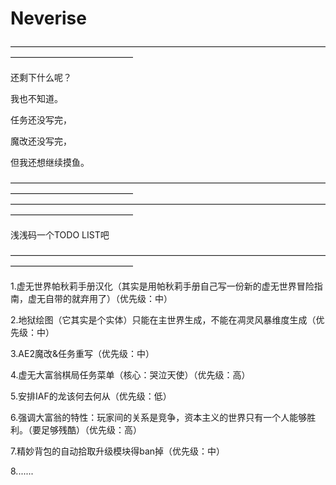 # Neverise

——————————————————————————————————————————————————

还剩下什么呢？

我也不知道。

任务还没写完，

魔改还没写完，

但我还想继续摸鱼。

——————————————————————————————————————————————————
——————————————————————————————————————————————————

浅浅码一个TODO LIST吧

——————————————————————————————————————————————————

1.虚无世界帕秋莉手册汉化（其实是用帕秋莉手册自己写一份新的虚无世界冒险指南，虚无自带的就弃用了）（优先级：中）

2.地狱绘图（它其实是个实体）只能在主世界生成，不能在凋灵风暴维度生成（优先级：中）

3.AE2魔改&任务重写（优先级：中）

4.虚无大富翁棋局任务菜单（核心：哭泣天使）（优先级：高）

5.安排IAF的龙该何去何从（优先级：低）

6.强调大富翁的特性：玩家间的关系是竞争，资本主义的世界只有一个人能够胜利。（要足够残酷）（优先级：高）

7.精妙背包的自动拾取升级模块得ban掉（优先级：中）

8.......
